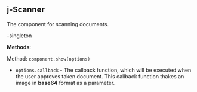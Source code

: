 ## j-Scanner

The component for scanning documents.

-singleton

__Methods__:

Method: `component.show(options)`

- `options.callback` - The callback function, which will be executed when the user approves taken document. This callback function thakes an image in **base64** format as a parameter.